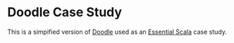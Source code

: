 # Doodle Case Study

This is a simpified version of [Doodle](https://github.com/underscoreio/doodle) used as an [Essential Scala](http://underscore.io/training/courses/essential-scala/) case study.
